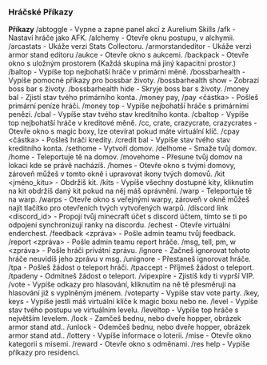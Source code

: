 ### Hráčské Příkazy

**Příkazy**
/abtoggle - Vypne a zapne panel akcí z Aurelium Skills
/afk - Nastaví hráče jako AFK.
/alchemy - Otevře oknu postupu, v alchymii.
/arcastats - Ukáže verzi Stats Collectoru.
/armorstandeditor - Ukáže verzi armor stand editoru
/aukce - Otevře okno s aukcemi.
/backpack - Otevře okno s uložným prostorem (Každá skupina má jiný kapacitní prostor.)
/baltop - Vypíše top nejbohatší hráče v primární měně.
/bossbarhealth - Vypíše pomocné příkazy pro bossbar životy.
/bossbarhealth show - Zobrazí boss bar s životy.
/bossbarhealth hide - Skryje boss bar s životy.
/money bal - Zjistí stav tvého primárního konta.
/money pay, /pay <nick> <částka> - Pošleš primární peníze hráči.
/money top - Vypíše nejbohatší hráče s primárními penězi.
/cbal - Vypíše stav tvého stav kreditního konta.
/cbaltop - Vypíše top nejbohatší hráče v kreditové měně.
/cc, crate, crazycrate, crazycrates - Otevře okno s magic boxy, lze otevírat pokud máte virtuální klíč.
/cpay <nick> <částka> - Pošleš hráči kredity.
/credit bal - Vypíše stav tvého stav kreditního konta.
/sethome <domov> - Vytvoří domov.
/delhome <domov> - Smaže tvůj domov.
/home <domov> - Teleportuje tě na domov.
/movehome <domov> - Přesune tvůj domov na lokaci kde se právě nacházíš.
/homes - Otevře okno s tvými domovy, zároveň můžeš v tomto okně i upravovat ikony tvých domovů.
/kit <jméno_kitu> - Obdržíš kit.
/kits - Vypíše všechny dostupné kity, kliknutím na kit obdržíš daný kit pokud na něj máš oprávnění.
/warp <warp> - Teleportuje tě na warp.
/warps - Otevře okno s veřejnými warpy, zároveň v okně můžeš najít tlačítko pro otevřeních tvých vytvořených warpů.
/discord link <discord_id> - Propojí tvůj minecraft účet s discord účtem, tímto se ti po odpojení synchronizují ranky na discordu.
/echest - Otevře virtuální enderchest.
/feedback <zpráva> - Pošle admin teamu tvůj feedback.
/report <nick> <kategorie> <zpráva> - Pošle admin teamu report hráče.
/msg, tell, pm, w <nick> <zpráva> - Pošle hráči privátní zprávu.
/ignore <nick> - Začneš ignorovat tohoto hráče neuvidíš jeho zprávu v msg.
/unignore <nick> - Přestaneš ignorovat hráče.
/tpa <nick> - Pošleš žádost o teleport hráči.
/tpaccept - Příjmeš žádost o teleport.
/tpadeny - Odmítneš žádost o teleport.
/vipexpire - Zjistíš kdy ti vyprší VIP.
/vote - Vypíše odkazy pro hlasování, kliknutím na ně tě přesměrují na hlasování již s vyplněným jménem.
/voteparty - Vypíše stav vote party.
/key, keys - Vypíše jestli máš virtuální klíče k magic boxu nebo ne.
/level - Vypíše stav tvého postupu ve virtuálním levelu.
/leveltop - Vypíše top hráče s největším levelem.
/lock - Zamčeš bednu, nebo dveře hopper, obrázek armor stand atd..
/unlock - Odemčeš bednu, nebo dveře hopper, obrázek armor stand atd..
/lottery - Vypíše informace o loterii.
/mise - Otevře okno kategorii s misemi.
/reward - Otevře okno s odměnami.
/res help - Vypíše příkazy pro residenci.